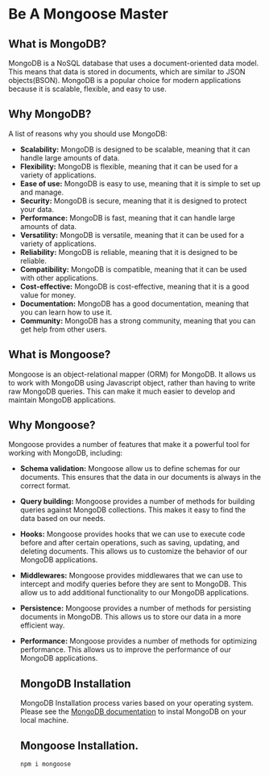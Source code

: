 # Be A Mongoose Master

## What is MongoDB?

MongoDB is a NoSQL database that uses a document-oriented data model. This means
that data is stored in documents, which are similar to JSON objects(BSON).
MongoDB is a popular choice for modern applications because it is scalable,
flexible, and easy to use.

## Why MongoDB?

A list of reasons why you should use MongoDB:

- **Scalability:** MongoDB is designed to be scalable, meaning that it can
  handle large amounts of data.
- **Flexibility:** MongoDB is flexible, meaning that it can be used for a
  variety of applications.
- **Ease of use:** MongoDB is easy to use, meaning that it is simple to set up
  and manage.
- **Security:** MongoDB is secure, meaning that it is designed to protect your
  data.
- **Performance:** MongoDB is fast, meaning that it can handle large amounts of
  data.
- **Versatility:** MongoDB is versatile, meaning that it can be used for a
  variety of applications.
- **Reliability:** MongoDB is reliable, meaning that it is designed to be
  reliable.
- **Compatibility:** MongoDB is compatible, meaning that it can be used with
  other applications.
- **Cost-effective:** MongoDB is cost-effective, meaning that it is a good value
  for money.
- **Documentation:** MongoDB has a good documentation, meaning that you can
  learn how to use it.
- **Community:** MongoDB has a strong community, meaning that you can get help
  from other users.

## What is Mongoose?

Mongoose is an object-relational mapper (ORM) for MongoDB. It allows us to work
with MongoDB using Javascript object, rather than having to write raw MongoDB
queries. This can make it much easier to develop and maintain MongoDB
applications.

## Why Mongoose?

Mongoose provides a number of features that make it a powerful tool for working
with MongoDB, including:

- **Schema validation:** Mongoose allow us to define schemas for our documents.
  This ensures that the data in our documents is always in the correct format.

- **Query building:** Mongoose provides a number of methods for building queries
  against MongoDB collections. This makes it easy to find the data based on our
  needs.

- **Hooks:** Mongoose provides hooks that we can use to execute code before and
  after certain operations, such as saving, updating, and deleting documents.
  This allows us to customize the behavior of our MongoDB applications.

- **Middlewares:** Mongoose provides middlewares that we can use to intercept
  and modify queries before they are sent to MongoDB. This allow us to add
  additional functionality to our MongoDB applications.

- **Persistence:** Mongoose provides a number of methods for persisting
  documents in MongoDB. This allows us to store our data in a more efficient
  way.

- **Performance:** Mongoose provides a number of methods for optimizing
  performance. This allows us to improve the performance of our MongoDB
  applications.

  ## MongoDB Installation

  MongoDB Installation process varies based on your operating system. Please see
  the [MongoDB documentation](https://www.mongodb.com/docs/manual/installation/)
  to instal MongoDB on your local machine.

  ## Mongoose Installation.

  ```ts
  npm i mongoose
  ```

